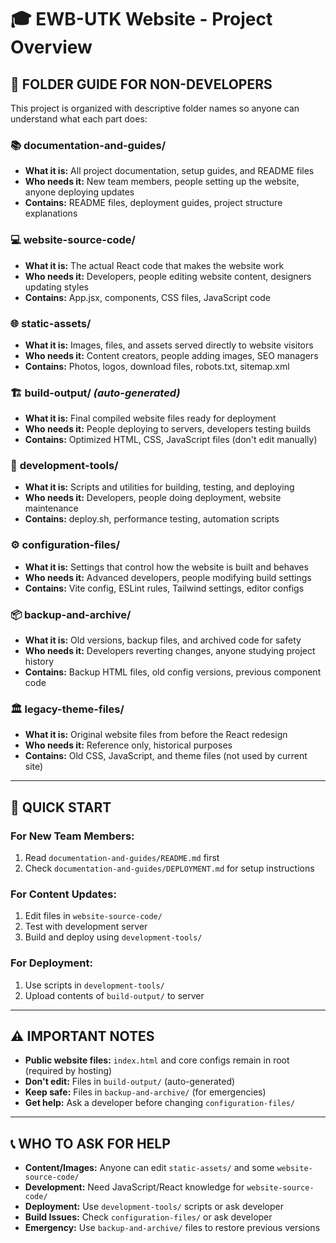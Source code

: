 # 🎓 EWB-UTK Website - Project Overview

## 📁 **FOLDER GUIDE FOR NON-DEVELOPERS**

This project is organized with descriptive folder names so anyone can understand what each part does:

### 📚 **documentation-and-guides/**
- **What it is:** All project documentation, setup guides, and README files
- **Who needs it:** New team members, people setting up the website, anyone deploying updates
- **Contains:** README files, deployment guides, project structure explanations

### 💻 **website-source-code/**
- **What it is:** The actual React code that makes the website work
- **Who needs it:** Developers, people editing website content, designers updating styles
- **Contains:** App.jsx, components, CSS files, JavaScript code

### 🌐 **static-assets/**
- **What it is:** Images, files, and assets served directly to website visitors
- **Who needs it:** Content creators, people adding images, SEO managers
- **Contains:** Photos, logos, download files, robots.txt, sitemap.xml

### 🏗️ **build-output/** *(auto-generated)*
- **What it is:** Final compiled website files ready for deployment
- **Who needs it:** People deploying to servers, developers testing builds
- **Contains:** Optimized HTML, CSS, JavaScript files (don't edit manually)

### 🔧 **development-tools/**
- **What it is:** Scripts and utilities for building, testing, and deploying
- **Who needs it:** Developers, people doing deployment, website maintenance
- **Contains:** deploy.sh, performance testing, automation scripts

### ⚙️ **configuration-files/**
- **What it is:** Settings that control how the website is built and behaves
- **Who needs it:** Advanced developers, people modifying build settings
- **Contains:** Vite config, ESLint rules, Tailwind settings, editor configs

### 📦 **backup-and-archive/**
- **What it is:** Old versions, backup files, and archived code for safety
- **Who needs it:** Developers reverting changes, anyone studying project history
- **Contains:** Backup HTML files, old config versions, previous component code

### 🏛️ **legacy-theme-files/**
- **What it is:** Original website files from before the React redesign
- **Who needs it:** Reference only, historical purposes
- **Contains:** Old CSS, JavaScript, and theme files (not used by current site)

---

## 🚀 **QUICK START**

### For New Team Members:
1. Read `documentation-and-guides/README.md` first
2. Check `documentation-and-guides/DEPLOYMENT.md` for setup instructions

### For Content Updates:
1. Edit files in `website-source-code/`
2. Test with development server
3. Build and deploy using `development-tools/`

### For Deployment:
1. Use scripts in `development-tools/`
2. Upload contents of `build-output/` to server

---

## ⚠️ **IMPORTANT NOTES**

- **Public website files:** `index.html` and core configs remain in root (required by hosting)
- **Don't edit:** Files in `build-output/` (auto-generated)
- **Keep safe:** Files in `backup-and-archive/` (for emergencies)
- **Get help:** Ask a developer before changing `configuration-files/`

---

## 📞 **WHO TO ASK FOR HELP**

- **Content/Images:** Anyone can edit `static-assets/` and some `website-source-code/`
- **Development:** Need JavaScript/React knowledge for `website-source-code/`
- **Deployment:** Use `development-tools/` scripts or ask developer
- **Build Issues:** Check `configuration-files/` or ask developer
- **Emergency:** Use `backup-and-archive/` files to restore previous versions
